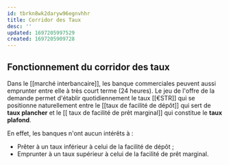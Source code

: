 ```yaml
---
id: tbrkn8wk2daryw96egnvhhr
title: Corridor des Taux
desc: ''
updated: 1697205997529
created: 1697205909728
---
```


## Fonctionnement du corridor des taux
Dans le [[marché interbancaire]], les banque commerciales peuvent aussi emprunter entre elle à très court terme (24 heures). Le jeu de l'offre de la demande permet d'établir quotidiennement le taux [[€STR]] qui se positionne naturellement entre le [[taux de facilité de dépôt]] qui sert de **taux plancher** et le [[ taux de facilité de prêt marginal]] qui constitue le **taux plafond**.

En effet, les banques n'ont aucun intérêts à :
- Prêter à un taux inférieur à celui de la facilité de dépôt ;
- Emprunter à un taux supérieur à celui de la facilité de prêt marginal.
